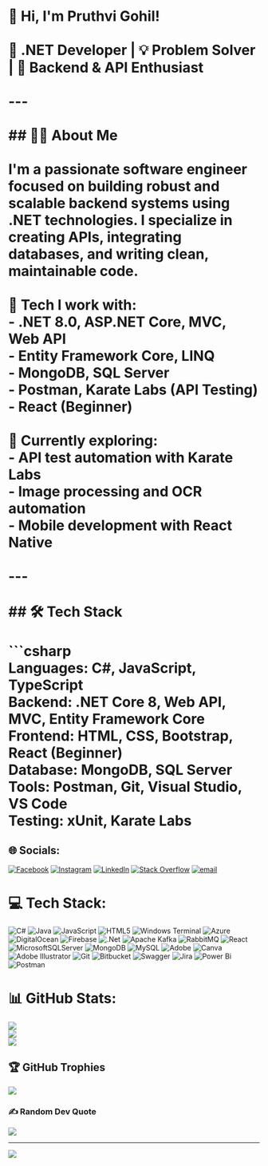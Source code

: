 # 👋 Hi, I'm Pruthvi Gohil!<br><br>🚀 .NET Developer | 💡 Problem Solver | 🔧 Backend & API Enthusiast<br><br>---<br><br>## 👨‍💻 About Me<br><br>I'm a passionate software engineer focused on building robust and scalable backend systems using .NET technologies. I specialize in creating APIs, integrating databases, and writing clean, maintainable code.<br><br>💼 Tech I work with:<br>- **.NET 8.0**, **ASP.NET Core**, **MVC**, **Web API**<br>- **Entity Framework Core**, **LINQ**<br>- **MongoDB**, **SQL Server**<br>- **Postman**, **Karate Labs (API Testing)**<br>- **React (Beginner)**<br><br>🧪 Currently exploring:<br>- API test automation with Karate Labs  <br>- Image processing and OCR automation  <br>- Mobile development with React Native  <br><br>---<br><br>## 🛠️ Tech Stack<br><br>```csharp<br>Languages:   C#, JavaScript, TypeScript<br>Backend:     .NET Core 8, Web API, MVC, Entity Framework Core<br>Frontend:    HTML, CSS, Bootstrap, React (Beginner)<br>Database:    MongoDB, SQL Server<br>Tools:       Postman, Git, Visual Studio, VS Code<br>Testing:     xUnit, Karate Labs<br>


## 🌐 Socials:
[![Facebook](https://img.shields.io/badge/Facebook-%231877F2.svg?logo=Facebook&logoColor=white)](https://facebook.com/pruthvi.gohil.54943) [![Instagram](https://img.shields.io/badge/Instagram-%23E4405F.svg?logo=Instagram&logoColor=white)](https://instagram.com/_imgohil_) [![LinkedIn](https://img.shields.io/badge/LinkedIn-%230077B5.svg?logo=linkedin&logoColor=white)](https://linkedin.com/in/PruthviGohil) [![Stack Overflow](https://img.shields.io/badge/-Stackoverflow-FE7A16?logo=stack-overflow&logoColor=white)](https://stackoverflow.com/users/user30165215) [![email](https://img.shields.io/badge/Email-D14836?logo=gmail&logoColor=white)](mailto:pruthvi9878@gmail.com) 

# 💻 Tech Stack:
![C#](https://img.shields.io/badge/c%23-%23239120.svg?style=for-the-badge&logo=csharp&logoColor=white) ![Java](https://img.shields.io/badge/java-%23ED8B00.svg?style=for-the-badge&logo=openjdk&logoColor=white) ![JavaScript](https://img.shields.io/badge/javascript-%23323330.svg?style=for-the-badge&logo=javascript&logoColor=%23F7DF1E) ![HTML5](https://img.shields.io/badge/html5-%23E34F26.svg?style=for-the-badge&logo=html5&logoColor=white) ![Windows Terminal](https://img.shields.io/badge/Windows%20Terminal-%234D4D4D.svg?style=for-the-badge&logo=windows-terminal&logoColor=white) ![Azure](https://img.shields.io/badge/azure-%230072C6.svg?style=for-the-badge&logo=microsoftazure&logoColor=white) ![DigitalOcean](https://img.shields.io/badge/DigitalOcean-%230167ff.svg?style=for-the-badge&logo=digitalOcean&logoColor=white) ![Firebase](https://img.shields.io/badge/firebase-%23039BE5.svg?style=for-the-badge&logo=firebase) ![.Net](https://img.shields.io/badge/.NET-5C2D91?style=for-the-badge&logo=.net&logoColor=white) ![Apache Kafka](https://img.shields.io/badge/Apache%20Kafka-000?style=for-the-badge&logo=apachekafka) ![RabbitMQ](https://img.shields.io/badge/rabbitmq-FF6600?style=for-the-badge&logo=rabbitmq&logoColor=white) ![React](https://img.shields.io/badge/react-%2320232a.svg?style=for-the-badge&logo=react&logoColor=%2361DAFB) ![MicrosoftSQLServer](https://img.shields.io/badge/Microsoft%20SQL%20Server-CC2927?style=for-the-badge&logo=microsoft%20sql%20server&logoColor=white) ![MongoDB](https://img.shields.io/badge/MongoDB-%234ea94b.svg?style=for-the-badge&logo=mongodb&logoColor=white) ![MySQL](https://img.shields.io/badge/mysql-4479A1.svg?style=for-the-badge&logo=mysql&logoColor=white) ![Adobe](https://img.shields.io/badge/adobe-%23FF0000.svg?style=for-the-badge&logo=adobe&logoColor=white) ![Canva](https://img.shields.io/badge/Canva-%2300C4CC.svg?style=for-the-badge&logo=Canva&logoColor=white) ![Adobe Illustrator](https://img.shields.io/badge/adobe%20illustrator-%23FF9A00.svg?style=for-the-badge&logo=adobe%20illustrator&logoColor=white) ![Git](https://img.shields.io/badge/git-%23F05033.svg?style=for-the-badge&logo=git&logoColor=white) ![Bitbucket](https://img.shields.io/badge/bitbucket-%230047B3.svg?style=for-the-badge&logo=bitbucket&logoColor=white) ![Swagger](https://img.shields.io/badge/-Swagger-%23Clojure?style=for-the-badge&logo=swagger&logoColor=white) ![Jira](https://img.shields.io/badge/jira-%230A0FFF.svg?style=for-the-badge&logo=jira&logoColor=white) ![Power Bi](https://img.shields.io/badge/power_bi-F2C811?style=for-the-badge&logo=powerbi&logoColor=black) ![Postman](https://img.shields.io/badge/Postman-FF6C37?style=for-the-badge&logo=postman&logoColor=white)
# 📊 GitHub Stats:
![](https://github-readme-stats.vercel.app/api?username=pruthvigohil&theme=tokyonight&hide_border=false&include_all_commits=false&count_private=false)<br/>
![](https://nirzak-streak-stats.vercel.app/?user=pruthvigohil&theme=tokyonight&hide_border=false)<br/>
![](https://github-readme-stats.vercel.app/api/top-langs/?username=pruthvigohil&theme=tokyonight&hide_border=false&include_all_commits=false&count_private=false&layout=compact)

## 🏆 GitHub Trophies
![](https://github-profile-trophy.vercel.app/?username=pruthvigohil&theme=radical&no-frame=false&no-bg=true&margin-w=4)

### ✍️ Random Dev Quote
![](https://quotes-github-readme.vercel.app/api?type=horizontal&theme=radical)

---
[![](https://visitcount.itsvg.in/api?id=pruthvigohil&icon=0&color=0)](https://visitcount.itsvg.in)

<!-- Proudly created with GPRM ( https://gprm.itsvg.in ) -->
